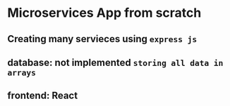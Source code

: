 # Microservices App from scratch

## Creating many servieces using `express js`

## database: not implemented `storing all data in arrays`

## frontend: React
